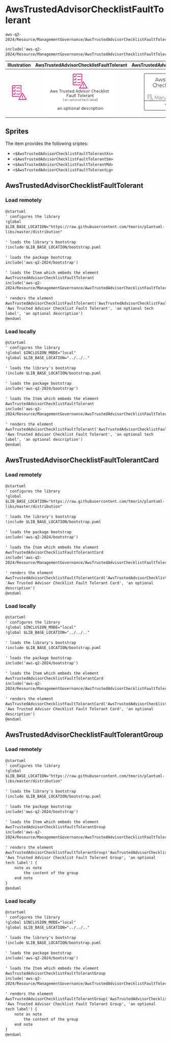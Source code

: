 # AwsTrustedAdvisorChecklistFaultTolerant


```text
aws-q2-2024/Resource/ManagementGovernance/AwsTrustedAdvisorChecklistFaultTolerant
```

```text
include('aws-q2-2024/Resource/ManagementGovernance/AwsTrustedAdvisorChecklistFaultTolerant')
```



| Illustration | AwsTrustedAdvisorChecklistFaultTolerant | AwsTrustedAdvisorChecklistFaultTolerantCard | AwsTrustedAdvisorChecklistFaultTolerantGroup |
| :---: | :---: | :---: | :---: |
| ![illustration for Illustration](../../../aws-q2-2024/Resource/ManagementGovernance/AwsTrustedAdvisorChecklistFaultTolerant.png) | ![illustration for AwsTrustedAdvisorChecklistFaultTolerant](../../../aws-q2-2024/Resource/ManagementGovernance/AwsTrustedAdvisorChecklistFaultTolerant.Local.png) | ![illustration for AwsTrustedAdvisorChecklistFaultTolerantCard](../../../aws-q2-2024/Resource/ManagementGovernance/AwsTrustedAdvisorChecklistFaultTolerantCard.Local.png) | ![illustration for AwsTrustedAdvisorChecklistFaultTolerantGroup](../../../aws-q2-2024/Resource/ManagementGovernance/AwsTrustedAdvisorChecklistFaultTolerantGroup.Local.png) |



## Sprites
The item provides the following sriptes:

- `<$AwsTrustedAdvisorChecklistFaultTolerantXs>`
- `<$AwsTrustedAdvisorChecklistFaultTolerantSm>`
- `<$AwsTrustedAdvisorChecklistFaultTolerantMd>`
- `<$AwsTrustedAdvisorChecklistFaultTolerantLg>`





## AwsTrustedAdvisorChecklistFaultTolerant

### Load remotely
```plantuml
@startuml
' configures the library
!global $LIB_BASE_LOCATION="https://raw.githubusercontent.com/tmorin/plantuml-libs/master/distribution"

' loads the library's bootstrap
!include $LIB_BASE_LOCATION/bootstrap.puml

' loads the package bootstrap
include('aws-q2-2024/bootstrap')

' loads the Item which embeds the element AwsTrustedAdvisorChecklistFaultTolerant
include('aws-q2-2024/Resource/ManagementGovernance/AwsTrustedAdvisorChecklistFaultTolerant')

' renders the element
AwsTrustedAdvisorChecklistFaultTolerant('AwsTrustedAdvisorChecklistFaultTolerant', 'Aws Trusted Advisor Checklist Fault Tolerant', 'an optional tech label', 'an optional description')
@enduml
```

### Load locally
```plantuml
@startuml
' configures the library
!global $INCLUSION_MODE="local"
!global $LIB_BASE_LOCATION="../../.."

' loads the library's bootstrap
!include $LIB_BASE_LOCATION/bootstrap.puml

' loads the package bootstrap
include('aws-q2-2024/bootstrap')

' loads the Item which embeds the element AwsTrustedAdvisorChecklistFaultTolerant
include('aws-q2-2024/Resource/ManagementGovernance/AwsTrustedAdvisorChecklistFaultTolerant')

' renders the element
AwsTrustedAdvisorChecklistFaultTolerant('AwsTrustedAdvisorChecklistFaultTolerant', 'Aws Trusted Advisor Checklist Fault Tolerant', 'an optional tech label', 'an optional description')
@enduml
```

## AwsTrustedAdvisorChecklistFaultTolerantCard

### Load remotely
```plantuml
@startuml
' configures the library
!global $LIB_BASE_LOCATION="https://raw.githubusercontent.com/tmorin/plantuml-libs/master/distribution"

' loads the library's bootstrap
!include $LIB_BASE_LOCATION/bootstrap.puml

' loads the package bootstrap
include('aws-q2-2024/bootstrap')

' loads the Item which embeds the element AwsTrustedAdvisorChecklistFaultTolerantCard
include('aws-q2-2024/Resource/ManagementGovernance/AwsTrustedAdvisorChecklistFaultTolerant')

' renders the element
AwsTrustedAdvisorChecklistFaultTolerantCard('AwsTrustedAdvisorChecklistFaultTolerantCard', 'Aws Trusted Advisor Checklist Fault Tolerant Card', 'an optional description')
@enduml
```

### Load locally
```plantuml
@startuml
' configures the library
!global $INCLUSION_MODE="local"
!global $LIB_BASE_LOCATION="../../.."

' loads the library's bootstrap
!include $LIB_BASE_LOCATION/bootstrap.puml

' loads the package bootstrap
include('aws-q2-2024/bootstrap')

' loads the Item which embeds the element AwsTrustedAdvisorChecklistFaultTolerantCard
include('aws-q2-2024/Resource/ManagementGovernance/AwsTrustedAdvisorChecklistFaultTolerant')

' renders the element
AwsTrustedAdvisorChecklistFaultTolerantCard('AwsTrustedAdvisorChecklistFaultTolerantCard', 'Aws Trusted Advisor Checklist Fault Tolerant Card', 'an optional description')
@enduml
```

## AwsTrustedAdvisorChecklistFaultTolerantGroup

### Load remotely
```plantuml
@startuml
' configures the library
!global $LIB_BASE_LOCATION="https://raw.githubusercontent.com/tmorin/plantuml-libs/master/distribution"

' loads the library's bootstrap
!include $LIB_BASE_LOCATION/bootstrap.puml

' loads the package bootstrap
include('aws-q2-2024/bootstrap')

' loads the Item which embeds the element AwsTrustedAdvisorChecklistFaultTolerantGroup
include('aws-q2-2024/Resource/ManagementGovernance/AwsTrustedAdvisorChecklistFaultTolerant')

' renders the element
AwsTrustedAdvisorChecklistFaultTolerantGroup('AwsTrustedAdvisorChecklistFaultTolerantGroup', 'Aws Trusted Advisor Checklist Fault Tolerant Group', 'an optional tech label') {
    note as note
        the content of the group
    end note
}
@enduml
```

### Load locally
```plantuml
@startuml
' configures the library
!global $INCLUSION_MODE="local"
!global $LIB_BASE_LOCATION="../../.."

' loads the library's bootstrap
!include $LIB_BASE_LOCATION/bootstrap.puml

' loads the package bootstrap
include('aws-q2-2024/bootstrap')

' loads the Item which embeds the element AwsTrustedAdvisorChecklistFaultTolerantGroup
include('aws-q2-2024/Resource/ManagementGovernance/AwsTrustedAdvisorChecklistFaultTolerant')

' renders the element
AwsTrustedAdvisorChecklistFaultTolerantGroup('AwsTrustedAdvisorChecklistFaultTolerantGroup', 'Aws Trusted Advisor Checklist Fault Tolerant Group', 'an optional tech label') {
    note as note
        the content of the group
    end note
}
@enduml
```

